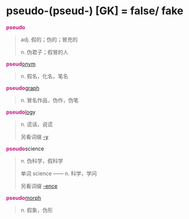 # pseudo-(pseud-) [GK] = false/ fake

<b style="color: #C71585;">pseudo</b>
> adj. 假的；伪的；冒充的
>
> n. 伪君子；假冒的人

<b style="color: #C71585;">pseud</b>[onym](_onym_.md)
> n. 假名，化名，笔名

<b style="color: #C71585;">pseudo</b>[graph](_graph_.md)
> n. 冒名作品，伪作，伪笔

<b style="color: #C71585;">pseudo</b>[log](_log_.md)y
> n. 谎话，说谎
>
> 另看词缀 [-y](-y.2.md)

<b style="color: #C71585;">pseudo</b>science
> n. 伪科学，假科学
>
> 单词 science —— n. 科学，学问
>
> 另看词缀 [-ence](-ence.md)

<b style="color: #C71585;">pseudo</b>[morph](_morph_.md)
> n. 假象，伪形